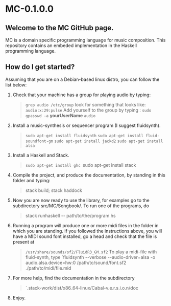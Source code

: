 MC-0.1.0.0
==========

## Welcome to the MC GitHub page.

MC is a domain specific programming language for music composition.
This repository contains an embeded implementation in the Haskell programming
language.

## How do I get started?

Assuming that you are on a Debian-based linux distro, you can follow the
list below:

 1. Check that your machine has a group for playing audio by typing:
    > `grep audio /etc/group`
    look for something that looks like:
    > `audio:x:29:pulse`
    Add yourself to the group by typing :
    > `sudo gpasswd -a` **yourUserName** `audio`
 2. Install a music-synthesis or sequencer program (I suggest fluidsynth).
    > `sudo apt-get install fluidsynth`
    > `sudo apt-get install fluid-soundfont-gm`
    > `sudo apt-get install jackd2`
    > `sudo apt-get install alsa`
 3. Install a Haskell and Stack.
    > `sudo apt-get install ghc
    > `sudo apt-get install stack
 4. Compile the project, and produce the documentation, by standing in this folder
    and typing:
    > stack build; stack haddock
 5. Now you are now ready to use the library, for examples go to the subdirectory
    src/MC/Songbook/. To run one of the programs, do
    > stack runhaskell -- path/to/the/program.hs
 6. Running a program will produce one or more midi files in the folder
    in which you are standing.
    If you followed the instructions above, you will have a MIDI sound font
    installed, go a head and check that the file is present at
    > `/usr/share/sounds/sf2/FluidR3_GM.sf2`
    To play a midi-file with fluid-synth, type
    > `fluidsynth --verbose --audio-driver=alsa -o audio.alsa.device=hw:0 /path/to/sound/font.sf2 ./path/to/midi/file.mid
 7. For more help, find the documentation in the subdirectory
    > `.stack-work/dist/x86_64-linux/Cabal-v.e.r.s.i.o.n/doc
 8. Enjoy.